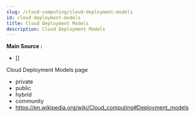 ```yaml
---
slug: /cloud-computing/cloud-deployment-models
id: cloud-deployment-models
title: Cloud Deployment Models
description: Cloud Deployment Models
---
```


**Main Source :**

- []

Cloud Deployment Models page

- private
- public
- hybrid
- community
- https://en.wikipedia.org/wiki/Cloud_computing#Deployment_models
